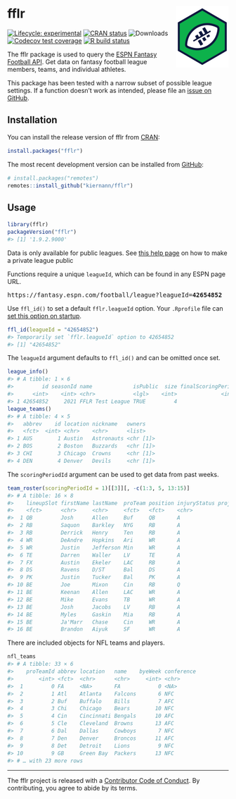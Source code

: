 
<!-- README.md is generated from README.Rmd. Please edit that file -->

# fflr <img src="man/figures/logo.png" align="right" width="120" />

<!-- badges: start -->

[![Lifecycle:
experimental](https://img.shields.io/badge/lifecycle-maturing-blue.svg)](https://lifecycle.r-lib.org/articles/stages.html)
[![CRAN
status](https://www.r-pkg.org/badges/version/fflr)](https://CRAN.R-project.org/package=fflr)
![Downloads](https://cranlogs.r-pkg.org/badges/grand-total/fflr)
[![Codecov test
coverage](https://codecov.io/gh/kiernann/fflr/branch/master/graph/badge.svg)](https://codecov.io/gh/kiernann/fflr?branch=master)
[![R build
status](https://github.com/kiernann/fflr/workflows/R-CMD-check/badge.svg)](https://github.com/kiernann/fflr/actions)
<!-- badges: end -->

The fflr package is used to query the [ESPN Fantasy Football
API](https://fantasy.espn.com/apis/v3/games/ffl/). Get data on fantasy
football league members, teams, and individual athletes.

This package has been tested with a narrow subset of possible league
settings. If a function doesn’t work as intended, please file an [issue
on GitHub](https://github.com/kiernann/fflr/issues).

## Installation

You can install the release version of fflr from
[CRAN](https://cran.r-project.org/package=fflr):

``` r
install.packages("fflr")
```

The most recent development version can be installed from
[GitHub](https://github.com/kiernann/fflr):

``` r
# install.packages("remotes")
remotes::install_github("kiernann/fflr")
```

## Usage

``` r
library(fflr)
packageVersion("fflr")
#> [1] '1.9.2.9000'
```

Data is only available for public leagues. See [this help
page](https://support.espn.com/hc/en-us/articles/360000064451-Making-a-Private-League-Viewable-to-the-Public)
on how to make a private league public

Functions require a unique `leagueId`, which can be found in any ESPN
page URL.

<pre>https://fantasy.espn.com/football/league?leagueId=<b>42654852</b></pre>

Use `ffl_id()` to set a default `fflr.leagueId` option. Your `.Rprofile`
file can [set this option on
startup](https://support.rstudio.com/hc/en-us/articles/360047157094-Managing-R-with-Rprofile-Renviron-Rprofile-site-Renviron-site-rsession-conf-and-repos-conf).

``` r
ffl_id(leagueId = "42654852")
#> Temporarily set `fflr.leagueId` option to 42654852
#> [1] "42654852"
```

The `leagueId` argument defaults to `ffl_id()` and can be omitted once
set.

``` r
league_info()
#> # A tibble: 1 × 6
#>         id seasonId name             isPublic  size finalScoringPeriod
#>      <int>    <int> <chr>            <lgl>    <int>              <int>
#> 1 42654852     2021 FFLR Test League TRUE         4                 17
league_teams()
#> # A tibble: 4 × 5
#>   abbrev    id location nickname   owners   
#>   <fct>  <int> <chr>    <chr>      <list>   
#> 1 AUS        1 Austin   Astronauts <chr [1]>
#> 2 BOS        2 Boston   Buzzards   <chr [1]>
#> 3 CHI        3 Chicago  Crowns     <chr [1]>
#> 4 DEN        4 Denver   Devils     <chr [1]>
```

The `scoringPeriodId` argument can be used to get data from past weeks.

``` r
team_roster(scoringPeriodId = 1)[[3]][, -c(1:3, 5, 13:15)]
#> # A tibble: 16 × 8
#>    lineupSlot firstName lastName  proTeam position injuryStatus projectedScore actualScore
#>    <fct>      <chr>     <chr>     <fct>   <fct>    <chr>                 <dbl>       <dbl>
#>  1 QB         Josh      Allen     Buf     QB       A                     21.6         17.2
#>  2 RB         Saquon    Barkley   NYG     RB       A                     13.8          3.7
#>  3 RB         Derrick   Henry     Ten     RB       A                     17.3         10.7
#>  4 WR         DeAndre   Hopkins   Ari     WR       A                     17.8         26.3
#>  5 WR         Justin    Jefferson Min     WR       A                     15.4         12.5
#>  6 TE         Darren    Waller    LV      TE       A                     14.2         26.5
#>  7 FX         Austin    Ekeler    LAC     RB       A                     15.0         11.7
#>  8 DS         Ravens    D/ST      Bal     DS       A                      5.86        -1  
#>  9 PK         Justin    Tucker    Bal     PK       A                      8.14        11  
#> 10 BE         Joe       Mixon     Cin     RB       Q                     14.6         25  
#> 11 BE         Keenan    Allen     LAC     WR       A                     14.8         19  
#> 12 BE         Mike      Evans     TB      WR       A                     15.0          5.4
#> 13 BE         Josh      Jacobs    LV      RB       A                     13.1         17  
#> 14 BE         Myles     Gaskin    Mia     RB       A                     10.9         12.6
#> 15 BE         Ja'Marr   Chase     Cin     WR       A                     10.4         20.9
#> 16 BE         Brandon   Aiyuk     SF      WR       A                     13.9          0
```

There are included objects for NFL teams and players.

``` r
nfl_teams
#> # A tibble: 33 × 6
#>    proTeamId abbrev location   name    byeWeek conference
#>        <int> <fct>  <chr>      <chr>     <int> <chr>     
#>  1         0 FA     <NA>       FA            0 <NA>      
#>  2         1 Atl    Atlanta    Falcons       6 NFC       
#>  3         2 Buf    Buffalo    Bills         7 AFC       
#>  4         3 Chi    Chicago    Bears        10 NFC       
#>  5         4 Cin    Cincinnati Bengals      10 AFC       
#>  6         5 Cle    Cleveland  Browns       13 AFC       
#>  7         6 Dal    Dallas     Cowboys       7 NFC       
#>  8         7 Den    Denver     Broncos      11 AFC       
#>  9         8 Det    Detroit    Lions         9 NFC       
#> 10         9 GB     Green Bay  Packers      13 NFC       
#> # … with 23 more rows
```

------------------------------------------------------------------------

The fflr project is released with a [Contributor Code of
Conduct](https://kiernann.com/fflr/CODE_OF_CONDUCT.html). By
contributing, you agree to abide by its terms.

<!-- refs: start -->
<!-- refs: end -->
